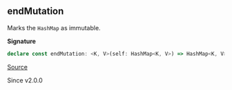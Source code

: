 ## endMutation

Marks the `HashMap` as immutable.

**Signature**

```ts
declare const endMutation: <K, V>(self: HashMap<K, V>) => HashMap<K, V>
```

[Source](https://github.com/Effect-TS/effect/tree/main/packages/effect/src/HashMap.ts#L276)

Since v2.0.0